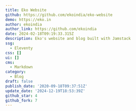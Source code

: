 ```yaml
---
title: Eko Website
github: https://github.com/ekoindia/eko-website
demo: https://eko.in
author: ekoindia
author_link: https://github.com/ekoindia
date: 2024-02-18T09:19:33.315Z
description: Eko's website and blog built with Jamstack
ssg:
  - Eleventy
css: []
ui: []
cms:
  - Markdown
category:
  - Blog
draft: false
publish_date: '2020-09-18T09:37:51Z'
update_date: '2024-12-19T18:53:39Z'
github_star: 4
github_fork: 7
---
```

